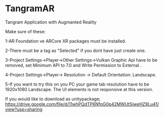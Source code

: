 # TangramAR
Tangram Application with Augmanted Reality

Make sure of these:

1-AR Foundation ve ARCore XR packages must be installed. 

2-There must be a tag as "Selected" if you dont have just create one.

3-Project Settings->Player->Other Settings->Vulkan Graphic Api have to be removed, set Minimum API to 7.0 and Write Permission to External .

4-Project Settings->Player-> Resolution -> Default Orientation: Landscape.

5-If you want to try this on you PC your game tab resolution have to be 1920x1080 Landscape. The UI elements is not responsive at this version.

If you would like to download as unitypackage;
https://drive.google.com/file/d/11whPQdTP6NfpG0p42MWUtSjweHZ9Lu41/view?usp=sharing
